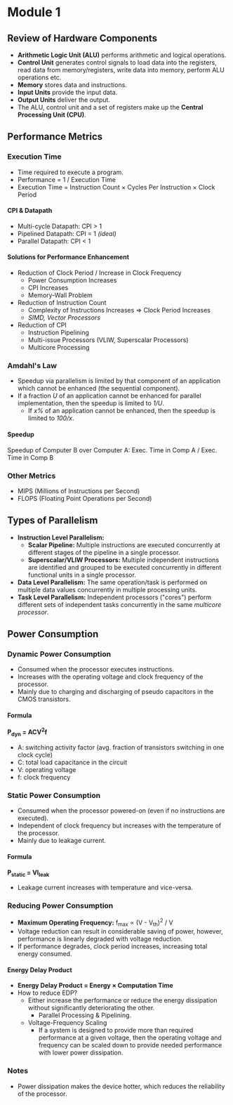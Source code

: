 # Module 1

## Review of Hardware Components
- **Arithmetic Logic Unit (ALU)** performs arithmetic and logical operations.- **Control Unit** generates control signals to load data into the registers, read data from memory/registers, write data into memory, perform ALU operations etc.- **Memory** stores data and instructions.
- **Input Units** provide the input data.- **Output Units** deliver the output.
- The ALU, control unit and a set of registers make up the **Central Processing Unit (CPU)**.

## Performance Metrics
### Execution Time
- Time required to execute a program.
- Performance = 1 / Execution Time
- Execution Time = Instruction Count &times; Cycles Per Instruction &times; Clock Period

#### CPI & Datapath
- Multi-cycle Datapath: CPI > 1
- Pipelined Datapath: CPI = 1 *(ideal)*
- Parallel Datapath: CPI < 1

#### Solutions for Performance Enhancement
- Reduction of Clock Period / Increase in Clock Frequency
	- Power Consumption Increases
	- CPI Increases
	- Memory-Wall Problem
- Reduction of Instruction Count
	- Complexity of Instructions Increases &rArr; Clock Period Increases
	- *SIMD, Vector Processors*
- Reduction of CPI
	- Instruction Pipelining
	- Multi-issue Processors (VLIW, Superscalar Processors)
	- Multicore Processing

### Amdahl's Law
- Speedup via parallelism is limited by that component of an application which cannot be enhanced (the sequential component).
- If a fraction *U* of an application cannot be enhanced for parallel implementation, then the speedup is limited to *1/U*.
	- If *x%* of an application cannot be enhanced, then the speedup is limited to *100/x*.

#### Speedup
Speedup of Computer B over Computer A:
Exec. Time in Comp A / Exec. Time in Comp B

### Other Metrics
- MIPS (Millions of Instructions per Second)
- FLOPS (Floating Point Operations per Second)

## Types of Parallelism
- **Instruction Level Parallelism:**
	- **Scalar Pipeline:** Multiple instructions are executed concurrently at different stages of the pipeline in a single processor.
	- **Superscalar/VLIW Processors:** Multiple independent instructions are identified and grouped to be executed concurrently in different functional units in a single processor.
- **Data Level Parallelism:** The same operation/task is performed on multiple data values concurrently in multiple processing units.
- **Task Level Parallelism:** Independent processors ("cores") perform different sets of independent tasks concurrently in the same *multicore processor*.

## Power Consumption
### Dynamic Power Consumption
- Consumed when the processor executes instructions.
- Increases with the operating voltage and clock frequency of the processor.
- Mainly due to charging and discharging of pseudo capacitors in the CMOS transistors.

#### Formula
**P<sub>dyn</sub> = ACV<sup>2</sup>f**

- A: switching activity factor (avg. fraction of transistors switching in one clock cycle)
- C: total load capacitance in the circuit
- V: operating voltage
- f: clock frequency

### Static Power Consumption
- Consumed when the processor powered-on (even if no instructions are executed).
- Independent of clock frequency but increases with the temperature of the processor.
- Mainly due to leakage current.

#### Formula
**P<sub>static</sub> = VI<sub>leak</sub>**

- Leakage current increases with temperature and vice-versa.

### Reducing Power Consumption
- **Maximum Operating Frequency:** f<sub>max</sub> &prop; (V - V<sub>th</sub>)<sup>2</sup> / V
- Voltage reduction can result in considerable saving of power, however, performance is linearly degraded with voltage reduction.
- If performance degrades, clock period increases, increasing total energy consumed.

#### Energy Delay Product
- **Energy Delay Product = Energy &times; Computation Time**
- How to reduce EDP?
	- Either increase the performance or reduce the energy dissipation without significantly deteriorating the other.
		- Parallel Processing & Pipelining.
	- Voltage-Frequency Scaling
		- If a system is designed to provide more than required performance at a given voltage, then the operating voltage and frequency can be scaled down to provide needed performance with lower power dissipation.

### Notes
- Power dissipation makes the device hotter, which reduces the reliability of the processor.